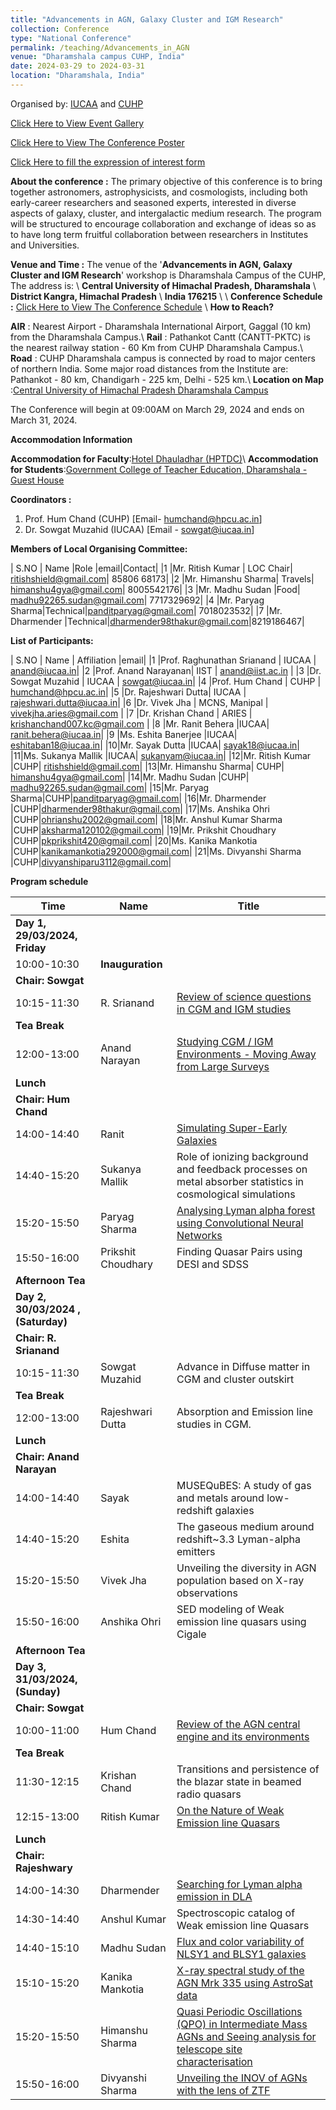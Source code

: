 ```yaml
---
title: "Advancements in AGN, Galaxy Cluster and IGM Research"
collection: Conference
type: "National Conference"
permalink: /teaching/Advancements_in_AGN
venue: "Dharamshala campus CUHP, India"
date: 2024-03-29 to 2024-03-31
location: "Dharamshala, India"
---
```

Organised by: [IUCAA](https://www.iucaa.in/en/) and [CUHP](https://www.cuhimachal.ac.in/index.php/SPMS/department/dept_physics_astronomical)

[Click Here to View Event Gallery](https://chandrastarclub.github.io/Gallery/Advancements_in_agn_gallery_page.md)

[Click Here to View The Conference Poster](https://chandrastarclub.github.io/files/poster.pdf)

[Click Here to fill the expression of interest form](https://forms.gle/H9vR1crytmCr3o1S8)

**About the conference :** The primary objective of this conference is to bring together astronomers, astrophysicists, and cosmologists, including both early-career researchers and seasoned experts, interested in diverse aspects of galaxy, cluster, and intergalactic medium research. The program will be structured to encourage collaboration and exchange of ideas so as to have long term fruitful collaboration between researchers in Institutes and Universities.

**Venue and Time :**  The venue of the '**Advancements in AGN, Galaxy Cluster and IGM Research**' workshop is Dharamshala Campus of the CUHP, The address is: \\
                    **Central University of Himachal Pradesh, Dharamshala** \\
                    **District Kangra, Himachal Pradesh** \\
                    **India 176215** \\
\\
**Conference Schedule :** [Click Here to View The Conference Schedule](https://chandrastarclub.github.io/files/CUHP_IUCAA_conference_2024.pdf)
\\
 **How to Reach?**

 **AIR** : Nearest Airport - Dharamshala International Airport, Gaggal (10 km) from the Dharamshala Campus.\\
 **Rail** : Pathankot Cantt (CANTT-PKTC) is the nearest railway station - 60 Km from CUHP Dharamshala Campus.\\
 **Road** : CUHP Dharamshala campus is connected by road to major centers of northern India. Some major road distances from the Institute are: Pathankot - 80 km, Chandigarh - 225 km, Delhi - 525 km.\\
 **Location on Map** :[Central University of Himachal Pradesh Dharamshala Campus](https://maps.app.goo.gl/Y8TLwJDbiRtn1JQu6)

 The Conference will begin at 09:00AM on March 29, 2024 and ends on March 31, 2024.

 **Accommodation Information**


 **Accommodation for Faculty**:[Hotel Dhauladhar (HPTDC)](https://maps.app.goo.gl/fpLsWBxYvtK3KPDV8)\\
**Accommodation for Students**:[Government College of Teacher Education, Dharamshala - Guest House](https://maps.app.goo.gl/RX8z9PXg7sCHze6X9)

 <!-- The Conference will begin at 09:00AM on March 29, 2024 and ends on March 31, 2024. -->
**Coordinators :**

1. Prof. Hum Chand (CUHP) [Email- humchand@hpcu.ac.in]
2. Dr. Sowgat Muzahid (IUCAA) [Email - sowgat@iucaa.in]

**Members of Local Organising Committee:**

| S.NO  | Name  |Role |email|Contact|
|1 |Mr. Ritish Kumar | LOC Chair| ritishshield@gmail.com| 85806 68173|
|2 |Mr. Himanshu Sharma| Travels| himanshu4gya@gmail.com|  8005542176|
|3 |Mr. Madhu Sudan |Food| madhu92265.sudan@gmail.com| 7717329692|
|4 |Mr. Paryag Sharma|Technical|panditparyag@gmail.com|  7018023532|
|7 |Mr. Dharmender |Technical|dharmender98thakur@gmail.com|8219186467|

**List of Participants:**

| S.NO  | Name | Affiliation |email|
|1 |Prof. Raghunathan Srianand | IUCAA | anand@iucaa.in|
|2 |Prof. Anand Narayanan| IIST | anand@iist.ac.in |
|3 |Dr. Sowgat Muzahid | IUCAA | sowgat@iucaa.in|
|4 |Prof. Hum Chand | CUHP | humchand@hpcu.ac.in|
|5 |Dr. Rajeshwari Dutta| IUCAA | rajeshwari.dutta@iucaa.in|
|6 |Dr. Vivek Jha | MCNS, Manipal | vivekjha.aries@gmail.com |
|7 |Dr. Krishan Chand | ARIES | krishanchand007.kc@gmail.com |
|8 |Mr. Ranit Behera |IUCAA| ranit.behera@iucaa.in|
|9 |Ms. Eshita Banerjee |IUCAA| eshitaban18@iucaa.in|
|10|Mr. Sayak Dutta |IUCAA| sayak18@iucaa.in|
|11|Ms. Sukanya Mallik |IUCAA| sukanyam@iucaa.in|
|12|Mr. Ritish Kumar |CUHP| ritishshield@gmail.com|
|13|Mr. Himanshu Sharma| CUHP| himanshu4gya@gmail.com|
|14|Mr. Madhu Sudan |CUHP| madhu92265.sudan@gmail.com|
|15|Mr. Paryag Sharma|CUHP|panditparyag@gmail.com|
|16|Mr. Dharmender |CUHP|dharmender98thakur@gmail.com|
|17|Ms. Anshika Ohri |CUHP|ohrianshu2002@gmail.com|
|18|Mr. Anshul Kumar Sharma |CUHP|aksharma120102@gmail.com|
|19|Mr. Prikshit Choudhary |CUHP|pkprikshit420@gmail.com|
|20|Ms. Kanika Mankotia |CUHP|kanikamankotia292000@gmail.com|
|21|Ms. Divyanshi Sharma |CUHP|divyanshiparu3112@gmail.com|


**Program schedule**

|**Time**|**Name**|**Title**|
| - | - | - |
|**Day 1, 29/03/2024, Friday**|||
|10:00-10:30|**Inauguration**||
|**Chair: Sowgat**|||
|10:15-11:30|R. Srianand|[Review of science questions in CGM and IGM studies](https://chandrastarclub.github.io/files/R_srianand_CUHP_talk.pdf)|
|**Tea Break**|||
|12:00-13:00|Anand Narayan|[Studying CGM / IGM Environments - Moving Away from Large Surveys](https://chandrastarclub.github.io/files/CUHP-Talk-Anand_narayanan.pdf)|
|**Lunch**|||
|**Chair: Hum Chand**|||
|14:00-14:40|Ranit|[Simulating Super-Early Galaxies](https://chandrastarclub.github.io/files/Ranit_CUHP.pdf)|
|14:40-15:20|Sukanya Mallik|Role of ionizing background and feedback processes on metal absorber statistics in cosmological simulations|
|15:20-15:50|Paryag Sharma|[Analysing Lyman alpha forest using Convolutional Neural Networks](https://chandrastarclub.github.io/files/Conff_presentation-1.pdf)|
|15:50-16:00|Prikshit Choudhary|Finding Quasar Pairs using DESI and SDSS|
|**Afternoon Tea**|||
|**Day 2, 30/03/2024 , (Saturday)**|||
|**Chair: R. Srianand**|||
|10:15-11:30|Sowgat Muzahid|Advance in Diffuse matter in CGM and cluster outskirt|
|**Tea Break**|||
|12:00-13:00|Rajeshwari Dutta|Absorption and Emission line studies in CGM.|
|**Lunch**|||
|**Chair: Anand Narayan**|||
|14:00-14:40|Sayak|MUSEQuBES: A study of gas and metals around low-redshift galaxies|
|14:40-15:20|Eshita|The gaseous medium around redshift~3.3 Lyman-alpha emitters|
|15:20-15:50|Vivek Jha|Unveiling the diversity in AGN population based on X-ray observations|
|15:50-16:00|Anshika Ohri|SED modeling of Weak emission line quasars using Cigale|
|**Afternoon Tea**|||
|**Day 3, 31/03/2024, (Sunday)**|||
|**Chair: Sowgat**|||
|10:00-11:00|Hum Chand|[Review of the AGN central engine and its environments](https://chandrastarclub.github.io/files/hum_cuhp_iucaa_31march_simple.pdf)|
|**Tea Break**|||
|11:30-12:15|Krishan Chand|Transitions and persistence of the blazar state in beamed radio quasars|
|12:15-13:00|Ritish Kumar|[On the Nature of Weak Emission line Quasars](https://chandrastarclub.github.io/files/Ritish_CUHP_IUCAA_2024_Talk.pdf)|
|**Lunch**|||
|**Chair: Rajeshwary**|||
|14:00-14:30|Dharmender|[Searching for Lyman alpha emission in DLA](https://chandrastarclub.github.io/files/Dharmender.pdf)|
|14:30-14:40|Anshul Kumar|Spectroscopic catalog of Weak emission line Quasars|
|14:40-15:10|Madhu Sudan|[Flux and color variability of NLSY1 and BLSY1 galaxies](https://chandrastarclub.github.io/files/madhu_sudan__talk.pdf)|
|15:10-15:20|Kanika Mankotia|[X-ray spectral study of the AGN Mrk 335 using AstroSat data](https://chandrastarclub.github.io/files/kanika_Project_MRK_.335.pdf)|
|15:20-15:50|Himanshu Sharma|[Quasi Periodic Oscillations (QPO) in Intermediate Mass AGNs and Seeing analysis for telescope site characterisation](https://chandrastarclub.github.io/files/Himanshu_conference_advancement_AGN.pdf)|
|15:50-16:00|Divyanshi Sharma|[Unveiling the INOV of AGNs with the lens of ZTF](https://chandrastarclub.github.io/files/divyanshi_ztf_report.pdf)|
